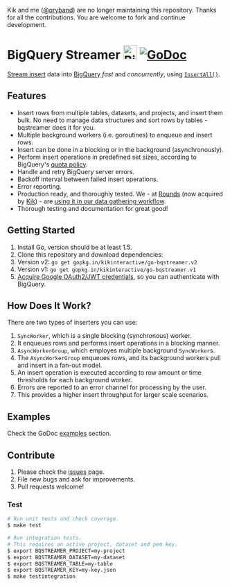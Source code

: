 Kik and me ([@oryband](http://github.com/oryband)) are no longer maintaining this repository.
Thanks for all the contributions. You are welcome to fork and continue development.

# BigQuery Streamer <img src="bigquery.png" alt="BigQuery" width="32"> [![GoDoc][godoc image]][godoc]

[Stream insert][stream insert] data into [BigQuery][bigquery] *fast* and *concurrently*,
using [`InsertAll()`][InsertAll()].

## Features

- Insert rows from multiple tables, datasets, and projects, and insert them
  bulk. No need to manage data structures and sort rows by tables -
  bqstreamer does it for you.
- Multiple background workers (i.e. goroutines) to enqueue and insert rows.
- Insert can be done in a blocking or in the background (asynchronously).
- Perform insert operations in predefined set sizes, according to BigQuery's
  [quota policy][quota policy].
- Handle and retry BigQuery server errors.
- Backoff interval between failed insert operations.
- Error reporting.
- Production ready, and thoroughly tested. We - at [Rounds][rounds] (now acquired by [Kik][kik]) - are [using it in our data gathering workflow][blog post].
- Thorough testing and documentation for great good!

## Getting Started

1. Install Go, version should be at least 1.5.
1. Clone this repository and download dependencies:
  1. Version v2: `go get gopkg.in/kikinteractive/go-bqstreamer.v2`
  1. Version v1: `go get gopkg.in/kikinteractive/go-bqstreamer.v1`
1. [Acquire Google OAuth2/JWT credentials][credentials], so you can authenticate with BigQuery.

## How Does It Work?

There are two types of inserters you can use:

 1. `SyncWorker`, which is a single blocking (synchronous) worker.
  1. It enqueues rows and performs insert operations in a blocking manner.
 1. `AsyncWorkerGroup`, which employes multiple background `SyncWorker`s.
  1. The `AsyncWorkerGroup` enqueues rows, and its background workers pull and
     insert in a fan-out model.
  1. An insert operation is executed according to row amount or time thresholds
      for each background worker.
  1. Errors are reported to an error channel for processing by the user.
  1. This provides a higher insert throughput for larger scale scenarios.

## Examples

Check the GoDoc [examples][examples] section.

## Contribute

 1. Please check the [issues][issues] page.
 1. File new bugs and ask for improvements.
 1. Pull requests welcome!

### Test

```bash
# Run unit tests and check coverage.
$ make test

# Run integration tests.
# This requires an active project, dataset and pem key.
$ export BQSTREAMER_PROJECT=my-project
$ export BQSTREAMER_DATASET=my-dataset
$ export BQSTREAMER_TABLE=my-table
$ export BQSTREAMER_KEY=my-key.json
$ make testintegration
```


[godoc]: https://godoc.org/github.com/kikinteractive/go-bqstreamer
[godoc image]: https://godoc.org/github.com/kikinteractive/go-bqstreamer?status.svg

[stream insert]: https://cloud.google.com/bigquery/streaming-data-into-bigquery
[bigquery]: https://cloud.google.com/bigquery/
[InsertAll()]: https://cloud.google.com/bigquery/docs/reference/v2/tabledata/insertAll
[quota policy]: https://cloud.google.com/bigquery/quota-policy#streaminginserts
[credentials]: https://cloud.google.com/bigquery/authorization

[rounds]: http://rounds.com/
[kik]: http://kik.com/
[blog post]: https://medium.com/@oryband/collecting-user-data-and-usage-ffa84c4dba34
[examples]: https://godoc.org/github.com/kikinteractive/go-bqstreamer#pkg-examples
[issues]: https://github.com/kikinteractive/go-bqstreamer/issues
